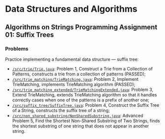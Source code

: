 # Data Structures and Algorithms
## Algorithms on Strings Programming Assignment 01: Suffix Trees
### Problems
Practice implementing a fundamental data structure — suffix tree:
* [`/src/trie/Trie.java`](src/trie/Trie.java): Problem 1, Construct a Trie from a Collection of Patterns, constructs a trie from a collection of patterns (PASSED);
* [`/src/trie_matching/TrieMatching.java`](src/trie_matching/TrieMatching.java): Problem 2, Implement TrieMatching, implements TrieMatching algorithm (PASSED);
* [`/src/trie_matching_extended/TrieMatchingExtended.java`](src/trie_matching_extended/TrieMatchingExtended.java): Problem 3, Extend TrieMatching, extends TrieMatching algorithm so that it handles correctly cases when one of the patterns is a prefix of another one;
* [`/src/suffix_tree/SuffixTree.java`](src/suffix_tree/SuffixTree.java): Problem 4, Construct the Suffix Tree of a String, constructs the suffix tree of a string;
* [`/src/non_shared_substring/NonSharedSubstring.java`](src/non_shared_substring/NonSharedSubstring.java): Advanced Problem 5, Find the Shortest Non-Shared Substring of Two Strings, finds the shortest substring of one string that does not appear in another string.
